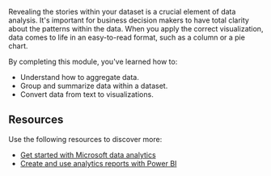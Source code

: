Revealing the stories within your dataset is a crucial element of data analysis. It's important for business decision makers to have total clarity about the patterns within the data. When you apply the correct visualization, data comes to life in an easy-to-read format, such as a column or a pie chart.

By completing this module, you've learned how to:

- Understand how to aggregate data.
- Group and summarize data within a dataset.
- Convert data from text to visualizations.

## Resources

Use the following resources to discover more: 

- [Get started with Microsoft data analytics](/training/paths/data-analytics-microsoft/)
- [Create and use analytics reports with Power BI](/training/paths/create-use-analytics-reports-power-bi/)
